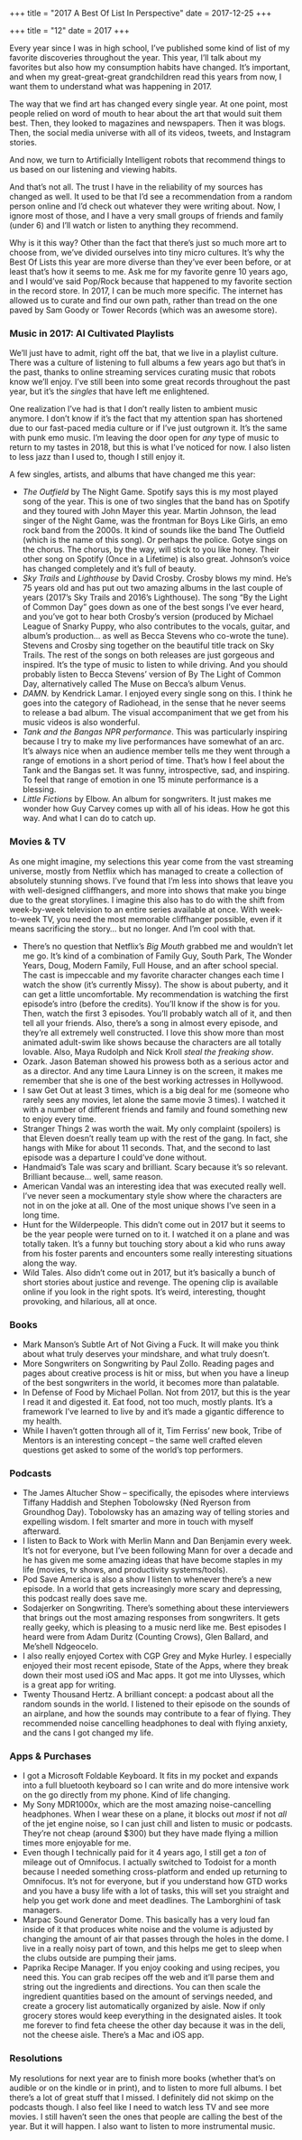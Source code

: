 +++
title = "2017 A Best Of List In Perspective"
date = 2017-12-25
+++

+++
title = "12"
date = 2017
+++

Every year since I was in high school, I’ve published some kind of list of my favorite discoveries throughout the year. This year, I’ll talk about my favorites but also how my consumption habits have changed. It’s important, and when my great-great-great grandchildren read this years from now, I want them to understand what was happening in 2017.

The way that we find art has changed every single year. At one point, most people relied on word of mouth to hear about the art that would suit them best. Then, they looked to magazines and newspapers. Then it was blogs. Then, the social media universe with all of its videos, tweets, and Instagram stories.

And now, we turn to Artificially Intelligent robots that recommend things to us based on our listening and viewing habits.

And that’s not all. The trust I have in the reliability of my sources has changed as well. It used to be that I’d see a recommendation from a random person online and I’d check out whatever they were writing about. Now, I ignore most of those, and I have a very small groups of friends and family (under 6) and I’ll watch or listen to anything they recommend.

Why is it this way? Other than the fact that there’s just so much more art to choose from, we’ve divided ourselves into tiny micro cultures. It’s why the Best Of Lists this year are more diverse than they’ve ever been before, or at least that’s how it seems to me. Ask me for my favorite genre 10 years ago, and I would’ve said Pop/Rock because that happened to my favorite section in the record store. In 2017, I can be much more specific. The internet has allowed us to curate and find our own path, rather than tread on the one paved by Sam Goody or Tower Records (which was an awesome store).

### Music in 2017: AI Cultivated Playlists

We’ll just have to admit, right off the bat, that we live in a playlist culture. There was a culture of listening to full albums a few years ago but that’s in the past, thanks to online streaming services curating music that robots know we’ll enjoy. I’ve still been into some great records throughout the past year, but it’s the _singles_ that have left me enlightened.

One realization I’ve had is that I don’t really listen to ambient music anymore. I don’t know if it’s the fact that my attention span has shortened due to our fast-paced media culture or if I’ve just outgrown it. It’s the same with punk emo music. I’m leaving the door open for _any_ type of music to return to my tastes in 2018, but this is what I’ve noticed for now. I also listen to less jazz than I used to, though I still enjoy it.

A few singles, artists, and albums that have changed me this year:

  * _The Outfield_ by The Night Game. Spotify says this is my most played song of the year. This is one of two singles that the band has on Spotify and they toured with John Mayer this year. Martin Johnson, the lead singer of the Night Game, was the frontman for Boys Like Girls, an emo rock band from the 2000s. It kind of sounds like the band The Outfield (which is the name of this song). Or perhaps the police. Gotye sings on the chorus. The chorus, by the way, will stick to you like honey. Their other song on Spotify (Once in a Lifetime) is also great. Johnson’s voice has changed completely and it’s full of beauty.
  * _Sky Trails_ and _Lighthouse_ by David Crosby. Crosby blows my mind. He’s 75 years old and has put out two amazing albums in the last couple of years (2017’s Sky Trails and 2016’s Lighthouse). The song “By the Light of Common Day” goes down as one of the best songs I’ve ever heard, and you’ve got to hear both Crosby’s version (produced by Michael League of Snarky Puppy, who also contributes to the vocals, guitar, and album’s production… as well as Becca Stevens who co-wrote the tune). Stevens and Crosby sing together on the beautiful title track on Sky Trails. The rest of the songs on both releases are just gorgeous and inspired. It’s the type of music to listen to while driving. And you should probably listen to Becca Stevens’ version of By The Light of Common Day, alternatively called The Muse on Becca’s album Venus.
  * _DAMN._ by Kendrick Lamar. I enjoyed every single song on this. I think he goes into the category of Radiohead, in the sense that he never seems to release a bad album. The visual accompaniment that we get from his music videos is also wonderful.
  * _Tank and the Bangas NPR performance_. This was particularly inspiring because I try to make my live performances have somewhat of an arc. It’s always nice when an audience member tells me they went through a range of emotions in a short period of time. That’s how I feel about the Tank and the Bangas set. It was funny, introspective, sad, and inspiring. To feel that range of emotion in one 15 minute performance is a blessing.
  * _Little Fictions_ by Elbow. An album for songwriters. It just makes me wonder how Guy Carvey comes up with all of his ideas. How he got this way. And what I can do to catch up.

### Movies & TV

As one might imagine, my selections this year come from the vast streaming universe, mostly from Netflix which has managed to create a collection of absolutely stunning shows. I’ve found that I’m less into shows that leave you with well-designed cliffhangers, and more into shows that make you binge due to the great storylines. I imagine this also has to do with the shift from week-by-week television to an entire series available at once. With week-to-week TV, you need the most memorable cliffhanger possible, even if it means sacrificing the story… but no longer. And I’m cool with that.

  * There’s no question that Netflix’s _Big Mouth_ grabbed me and wouldn’t let me go. It’s kind of a combination of Family Guy, South Park, The Wonder Years, Doug, Modern Family, Full House, and an after school special. The cast is impeccable and my favorite character changes each time I watch the show (it’s currently Missy). The show is about puberty, and it can get a little uncomfortable. My recommendation is watching the first episode’s intro (before the credits). You’ll know if the show is for you. Then, watch the first 3 episodes. You’ll probably watch all of it, and then tell all your friends. Also, there’s a song in almost every episode, and they’re all extremely well constructed. I love this show more than most animated adult-swim like shows because the characters are all totally lovable. Also, Maya Rudolph and Nick Kroll _steal the freaking show_.
  * Ozark. Jason Bateman showed his prowess both as a serious actor and as a director. And any time Laura Linney is on the screen, it makes me remember that she is one of the best working actresses in Hollywood.
  * I saw Get Out at least 3 times, which is a big deal for me (someone who rarely sees any movies, let alone the same movie 3 times). I watched it with a number of different friends and family and found something new to enjoy every time.
  * Stranger Things 2 was worth the wait. My only complaint (spoilers) is that Eleven doesn’t really team up with the rest of the gang. In fact, she hangs with Mike for about 11 seconds. That, and the second to last episode was a departure I could’ve done without.
  * Handmaid’s Tale was scary and brilliant. Scary because it’s so relevant. Brilliant because… well, same reason.
  * American Vandal was an interesting idea that was executed really well. I’ve never seen a mockumentary style show where the characters are not in on the joke at all. One of the most unique shows I’ve seen in a long time.
  * Hunt for the Wilderpeople. This didn’t come out in 2017 but it seems to be the year people were turned on to it. I watched it on a plane and was totally taken. It’s a funny but touching story about a kid who runs away from his foster parents and encounters some really interesting situations along the way.
  * Wild Tales. Also didn’t come out in 2017, but it’s basically a bunch of short stories about justice and revenge. The opening clip is available online if you look in the right spots. It’s weird, interesting, thought provoking, and hilarious, all at once.

### Books

  * Mark Manson’s Subtle Art of Not Giving a Fuck. It will make you think about what truly deserves your mindshare, and what truly doesn’t.
  * More Songwriters on Songwriting by Paul Zollo. Reading pages and pages about creative process is hit or miss, but when you have a lineup of the best songwriters in the world, it becomes more than palatable.
  * In Defense of Food by Michael Pollan. Not from 2017, but this is the year I read it and digested it. Eat food, not too much, mostly plants. It’s a framework I’ve learned to live by and it’s made a gigantic difference to my health.
  * While I haven’t gotten through all of it, Tim Ferriss’ new book, Tribe of Mentors is an interesting concept &#8211; the same well crafted eleven questions get asked to some of the world’s top performers.

### Podcasts

  * The James Altucher Show &#8211; specifically, the episodes where interviews Tiffany Haddish and Stephen Tobolowsky (Ned Ryerson from Groundhog Day). Tobolowsky has an amazing way of telling stories and expelling wisdom. I felt smarter and more in touch with myself afterward.
  * I listen to Back to Work with Merlin Mann and Dan Benjamin every week. It’s not for everyone, but I’ve been following Mann for over a decade and he has given me some amazing ideas that have become staples in my life (movies, tv shows, and productivity systems/tools).
  * Pod Save America is also a show I listen to whenever there’s a new episode. In a world that gets increasingly more scary and depressing, this podcast really does save me.
  * Sodajerker on Songwriting. There’s something about these interviewers that brings out the most amazing responses from songwriters. It gets really geeky, which is pleasing to a music nerd like me. Best episodes I heard were from Adam Duritz (Counting Crows), Glen Ballard, and Me’shell Ndgeocelo.
  * I also really enjoyed Cortex with CGP Grey and Myke Hurley. I especially enjoyed their most recent episode, State of the Apps, where they break down their most used iOS and Mac apps. It got me into Ulysses, which is a great app for writing.
  * Twenty Thousand Hertz. A brilliant concept: a podcast about all the random sounds in the world. I listened to their episode on the sounds of an airplane, and how the sounds may contribute to a fear of flying. They recommended noise cancelling headphones to deal with flying anxiety, and the cans I got changed my life.

### Apps & Purchases

  * I got a Microsoft Foldable Keyboard. It fits in my pocket and expands into a full bluetooth keyboard so I can write and do more intensive work on the go directly from my phone. Kind of life changing.
  * My Sony MDR1000x, which are the most amazing noise-cancelling headphones. When I wear these on a plane, it blocks out _most_ if not _all_ of the jet engine noise, so I can just chill and listen to music or podcasts. They’re not cheap (around $300) but they have made flying a million times more enjoyable for me.
  * Even though I technically paid for it 4 years ago, I still get a _ton_ of mileage out of Omnifocus. I actually switched to Todoist for a month because I needed something cross-platform and ended up returning to Omnifocus. It’s not for everyone, but if you understand how GTD works and you have a busy life with a lot of tasks, this will set you straight and help you get work done and meet deadlines. The Lamborghini of task managers.
  * Marpac Sound Generator Dome. This basically has a very loud fan inside of it that produces white noise and the volume is adjusted by changing the amount of air that passes through the holes in the dome. I live in a really noisy part of town, and this helps me get to sleep when the clubs outside are pumping their jams.
  * Paprika Recipe Manager. If you enjoy cooking and using recipes, you need this. You can grab recipes off the web and it’ll parse them and string out the ingredients and directions. You can then scale the ingredient quantities based on the amount of servings needed, and create a grocery list automatically organized by aisle. Now if only grocery stores would keep everything in the designated aisles. It took me forever to find feta cheese the other day because it was in the deli, not the cheese aisle. There’s a Mac and iOS app.

### Resolutions

My resolutions for next year are to finish more books (whether that’s on audible or on the kindle or in print), and to listen to more full albums. I bet there’s a lot of great stuff that I missed. I definitely did not skimp on the podcasts though. I also feel like I need to watch less TV and see more movies. I still haven’t seen the ones that people are calling the best of the year. But it will happen. I also want to listen to more instrumental music.